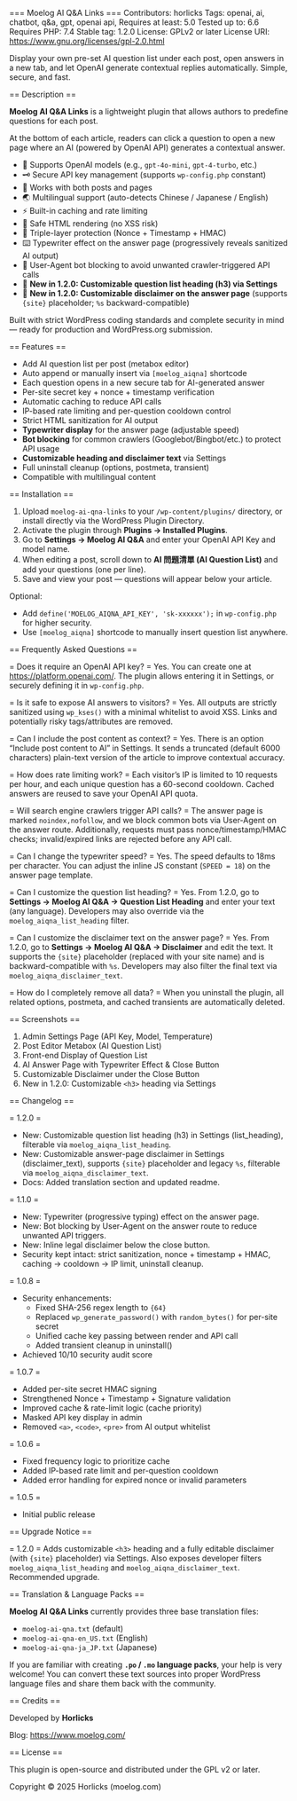 === Moelog AI Q&A Links ===
Contributors: horlicks
Tags: openai, ai, chatbot, q&a, gpt, openai api,
Requires at least: 5.0
Tested up to: 6.6
Requires PHP: 7.4
Stable tag: 1.2.0
License: GPLv2 or later
License URI: https://www.gnu.org/licenses/gpl-2.0.html

Display your own pre-set AI question list under each post, open answers in a new tab, and let OpenAI generate contextual replies automatically. Simple, secure, and fast.

== Description ==

**Moelog AI Q&A Links** is a lightweight plugin that allows authors to predefine questions for each post.

At the bottom of each article, readers can click a question to open a new page where an AI (powered by OpenAI API) generates a contextual answer.

* 🧠 Supports OpenAI models (e.g., `gpt-4o-mini`, `gpt-4-turbo`, etc.)
* 🗝️ Secure API key management (supports `wp-config.php` constant)
* 🧩 Works with both posts and pages
* 🌏 Multilingual support (auto-detects Chinese / Japanese / English)
* ⚡ Built-in caching and rate limiting
* 🧱 Safe HTML rendering (no XSS risk)
* 🔐 Triple-layer protection (Nonce + Timestamp + HMAC)
* ⌨️ Typewriter effect on the answer page (progressively reveals sanitized AI output)
* 🤖 User-Agent bot blocking to avoid unwanted crawler-triggered API calls
* 📝 **New in 1.2.0: Customizable question list heading (h3) via Settings**
* 📜 **New in 1.2.0: Customizable disclaimer on the answer page** (supports `{site}` placeholder; `%s` backward-compatible)

Built with strict WordPress coding standards and complete security in mind — ready for production and WordPress.org submission.

== Features ==

* Add AI question list per post (metabox editor)
* Auto append or manually insert via `[moelog_aiqna]` shortcode
* Each question opens in a new secure tab for AI-generated answer
* Per-site secret key + nonce + timestamp verification
* Automatic caching to reduce API calls
* IP-based rate limiting and per-question cooldown control
* Strict HTML sanitization for AI output
* **Typewriter display** for the answer page (adjustable speed)
* **Bot blocking** for common crawlers (Googlebot/Bingbot/etc.) to protect API usage
* **Customizable heading and disclaimer text** via Settings
* Full uninstall cleanup (options, postmeta, transient)
* Compatible with multilingual content

== Installation ==

1. Upload `moelog-ai-qna-links` to your `/wp-content/plugins/` directory, or install directly via the WordPress Plugin Directory.
2. Activate the plugin through **Plugins → Installed Plugins**.
3. Go to **Settings → Moelog AI Q&A** and enter your OpenAI API Key and model name.
4. When editing a post, scroll down to **AI 問題清單 (AI Question List)** and add your questions (one per line).
5. Save and view your post — questions will appear below your article.

Optional:

* Add `define('MOELOG_AIQNA_API_KEY', 'sk-xxxxxx');` in `wp-config.php` for higher security.
* Use `[moelog_aiqna]` shortcode to manually insert question list anywhere.

== Frequently Asked Questions ==

= Does it require an OpenAI API key? =
Yes. You can create one at https://platform.openai.com/.
The plugin allows entering it in Settings, or securely defining it in `wp-config.php`.

= Is it safe to expose AI answers to visitors? =
Yes. All outputs are strictly sanitized using `wp_kses()` with a minimal whitelist to avoid XSS. Links and potentially risky tags/attributes are removed.

= Can I include the post content as context? =
Yes. There is an option “Include post content to AI” in Settings.
It sends a truncated (default 6000 characters) plain-text version of the article to improve contextual accuracy.

= How does rate limiting work? =
Each visitor’s IP is limited to 10 requests per hour, and each unique question has a 60-second cooldown.
Cached answers are reused to save your OpenAI API quota.

= Will search engine crawlers trigger API calls? =
The answer page is marked `noindex,nofollow`, and we block common bots via User-Agent on the answer route.
Additionally, requests must pass nonce/timestamp/HMAC checks; invalid/expired links are rejected before any API call.

= Can I change the typewriter speed? =
Yes. The speed defaults to 18ms per character. You can adjust the inline JS constant (`SPEED = 18`) on the answer page template.

= Can I customize the question list heading? =
Yes. From 1.2.0, go to **Settings → Moelog AI Q&A → Question List Heading** and enter your text (any language). Developers may also override via the `moelog_aiqna_list_heading` filter.

= Can I customize the disclaimer text on the answer page? =
Yes. From 1.2.0, go to **Settings → Moelog AI Q&A → Disclaimer** and edit the text.
It supports the `{site}` placeholder (replaced with your site name) and is backward-compatible with `%s`.
Developers may also filter the final text via `moelog_aiqna_disclaimer_text`.

= How do I completely remove all data? =
When you uninstall the plugin, all related options, postmeta, and cached transients are automatically deleted.

== Screenshots ==

1. Admin Settings Page (API Key, Model, Temperature)
2. Post Editor Metabox (AI Question List)
3. Front-end Display of Question List
4. AI Answer Page with Typewriter Effect & Close Button
5. Customizable Disclaimer under the Close Button
6. New in 1.2.0: Customizable `<h3>` heading via Settings

== Changelog ==

= 1.2.0 =
* New: Customizable question list heading (h3) in Settings (list_heading), filterable via `moelog_aiqna_list_heading`.
* New: Customizable answer-page disclaimer in Settings (disclaimer_text), supports `{site}` placeholder and legacy `%s`, filterable via `moelog_aiqna_disclaimer_text`.
* Docs: Added translation section and updated readme.

= 1.1.0 =
* New: Typewriter (progressive typing) effect on the answer page.
* New: Bot blocking by User-Agent on the answer route to reduce unwanted API triggers.
* New: Inline legal disclaimer below the close button.
* Security kept intact: strict sanitization, nonce + timestamp + HMAC, caching → cooldown → IP limit, uninstall cleanup.

= 1.0.8 =
* Security enhancements:
    * Fixed SHA-256 regex length to `{64}`
    * Replaced `wp_generate_password()` with `random_bytes()` for per-site secret
    * Unified cache key passing between render and API call
    * Added transient cleanup in uninstall()
* Achieved 10/10 security audit score

= 1.0.7 =
* Added per-site secret HMAC signing
* Strengthened Nonce + Timestamp + Signature validation
* Improved cache & rate-limit logic (cache priority)
* Masked API key display in admin
* Removed `<a>`, `<code>`, `<pre>` from AI output whitelist

= 1.0.6 =
* Fixed frequency logic to prioritize cache
* Added IP-based rate limit and per-question cooldown
* Added error handling for expired nonce or invalid parameters

= 1.0.5 =
* Initial public release

== Upgrade Notice ==

= 1.2.0 =
Adds customizable `<h3>` heading and a fully editable disclaimer (with `{site}` placeholder) via Settings.
Also exposes developer filters `moelog_aiqna_list_heading` and `moelog_aiqna_disclaimer_text`. Recommended upgrade.

== Translation & Language Packs ==

**Moelog AI Q&A Links** currently provides three base translation files:
* `moelog-ai-qna.txt` (default)
* `moelog-ai-qna-en_US.txt` (English)
* `moelog-ai-qna-ja_JP.txt` (Japanese)

If you are familiar with creating **`.po` / `.mo` language packs**, your help is very welcome!
You can convert these text sources into proper WordPress language files and share them back with the community.

== Credits ==

Developed by **Horlicks**

Blog: https://www.moelog.com/

== License ==

This plugin is open-source and distributed under the GPL v2 or later.

Copyright © 2025 Horlicks (moelog.com)
